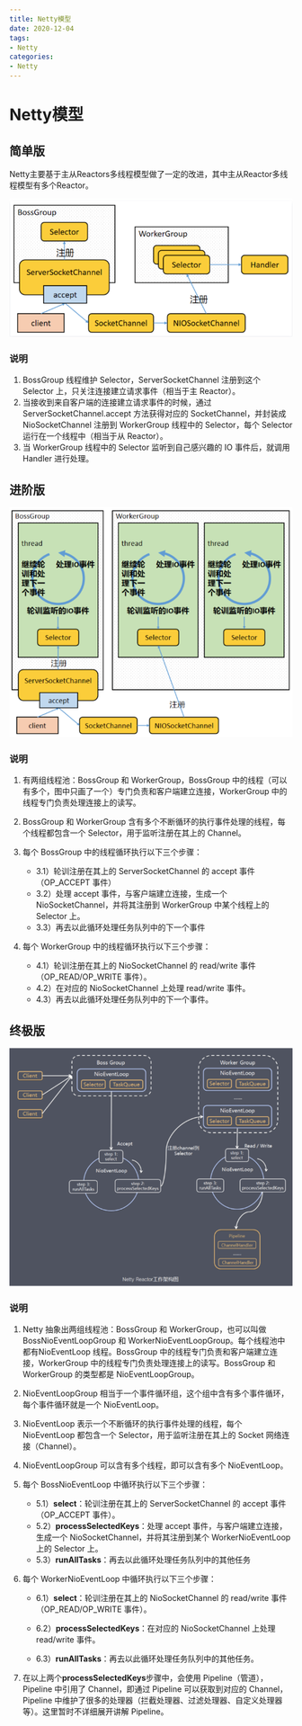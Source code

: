 ```yaml
---
title: Netty模型
date: 2020-12-04
tags:
- Netty
categories:
- Netty
---
```




# Netty模型

## 简单版

Netty主要基于主从Reactors多线程模型做了一定的改进，其中主从Reactor多线程模型有多个Reactor。

![image-20211223161636778](images/image-20211223161636778.png)

### 说明

1. BossGroup 线程维护 Selector，ServerSocketChannel 注册到这个 Selector 上，只关注连接建立请求事件（相当于主 Reactor）。
2. 当接收到来自客户端的连接建立请求事件的时候，通过 ServerSocketChannel.accept 方法获得对应的 SocketChannel，并封装成 NioSocketChannel 注册到 WorkerGroup 线程中的 Selector，每个 Selector 运行在一个线程中（相当于从 Reactor）。
3. 当 WorkerGroup 线程中的 Selector 监听到自己感兴趣的 IO 事件后，就调用 Handler 进行处理。

## 进阶版

![image-20211223161816509](images/image-20211223161816509.png)

### 说明

1. 有两组线程池：BossGroup 和 WorkerGroup，BossGroup 中的线程（可以有多个，图中只画了一个）专门负责和客户端建立连接，WorkerGroup 中的线程专门负责处理连接上的读写。
2. BossGroup 和 WorkerGroup 含有多个不断循环的执行事件处理的线程，每个线程都包含一个 Selector，用于监听注册在其上的 Channel。
3. 每个 BossGroup 中的线程循环执行以下三个步骤：
   - 3.1）轮训注册在其上的 ServerSocketChannel 的 accept 事件（OP_ACCEPT 事件）
   - 3.2）处理 accept 事件，与客户端建立连接，生成一个 NioSocketChannel，并将其注册到 WorkerGroup 中某个线程上的 Selector 上。
   - 3.3）再去以此循环处理任务队列中的下一个事件
3. 每个 WorkerGroup 中的线程循环执行以下三个步骤：

   - 4.1）轮训注册在其上的 NioSocketChannel 的 read/write 事件（OP_READ/OP_WRITE 事件）。
   - 4.2）在对应的 NioSocketChannel 上处理 read/write 事件。
   - 4.3）再去以此循环处理任务队列中的下一个事件。



## 终极版

![image-20211223162206238](images/image-20211223162206238.png)

### 说明

1. Netty 抽象出两组线程池：BossGroup 和 WorkerGroup，也可以叫做 BossNioEventLoopGroup 和 WorkerNioEventLoopGroup。每个线程池中都有NioEventLoop 线程。BossGroup 中的线程专门负责和客户端建立连接，WorkerGroup 中的线程专门负责处理连接上的读写。BossGroup 和 WorkerGroup 的类型都是 NioEventLoopGroup。

2. NioEventLoopGroup 相当于一个事件循环组，这个组中含有多个事件循环，每个事件循环就是一个 NioEventLoop。

3. NioEventLoop 表示一个不断循环的执行事件处理的线程，每个 NioEventLoop 都包含一个 Selector，用于监听注册在其上的 Socket 网络连接（Channel）。

4. NioEventLoopGroup 可以含有多个线程，即可以含有多个 NioEventLoop。

5. 每个 BossNioEventLoop 中循环执行以下三个步骤：

   - 5.1）**select**：轮训注册在其上的 ServerSocketChannel 的 accept 事件（OP_ACCEPT 事件）。
   - 5.2）**processSelectedKeys**：处理 accept 事件，与客户端建立连接，生成一个 NioSocketChannel，并将其注册到某个 WorkerNioEventLoop 上的 Selector 上。
   - 5.3）**runAllTasks**：再去以此循环处理任务队列中的其他任务

6. 每个 WorkerNioEventLoop 中循环执行以下三个步骤：

   - 6.1）**select**：轮训注册在其上的 NioSocketChannel 的 read/write 事件（OP_READ/OP_WRITE 事件）。

   - 6.2）**processSelectedKeys**：在对应的 NioSocketChannel 上处理 read/write 事件。

   - 6.3）**runAllTasks**：再去以此循环处理任务队列中的其他任务。 
7. 在以上两个**processSelectedKeys**步骤中，会使用 Pipeline（管道），Pipeline 中引用了 Channel，即通过 Pipeline 可以获取到对应的 Channel，Pipeline 中维护了很多的处理器（拦截处理器、过滤处理器、自定义处理器等）。这里暂时不详细展开讲解 Pipeline。
